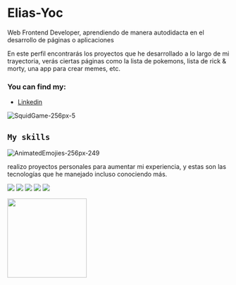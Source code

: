 # Elias-Yoc
<p>Web Frontend Developer, aprendiendo de manera autodidacta en el desarrollo de páginas o aplicaciones </p>
<p>En este perfil encontrarás los proyectos que he desarrollado a lo largo de mi trayectoria, verás ciertas páginas como la lista de pokemons, lista de rick & morty, una app para crear memes, etc.</p>

### You can find my: 
 - <a href="https://www.linkedin.com/in/elias-yoc-garc%C3%ADa/">Linkedin</a>

![SquidGame-256px-5](https://user-images.githubusercontent.com/64809211/146615905-5bc73733-7e27-406e-bb75-6783a61b81dc.gif)

## `My skills`
![AnimatedEmojies-256px-249](https://user-images.githubusercontent.com/64809211/146616201-7cdbaa07-1a38-42ff-9935-123fb9ba7ee2.gif)

<p>realizo proyectos personales para aumentar mi experiencia, y estas son las tecnologías que he manejado incluso conociendo más. </p>

![](https://img.shields.io/badge/HTML5-E34F26?style=for-the-badge&logo=html5&logoColor=white)
![](https://img.shields.io/badge/JavaScript-F7DF1E?style=for-the-badge&logo=javascript&logoColor=black)
![](https://img.shields.io/badge/CSS3-1572B6?style=for-the-badge&logo=css3&logoColor=white)
![](https://img.shields.io/badge/React-20232A?style=for-the-badge&logo=react&logoColor=61DAFB)
![](https://img.shields.io/badge/Redux-593D88?style=for-the-badge&logo=redux&logoColor=white)

<div align="left">
  <a href="https://github.com/EliasYoc">
  <img height="180em" src="https://github-readme-stats.vercel.app/api/top-langs/?username=EliasYoc&layout=compact&langs_count=7&theme=radical" />
</div>
